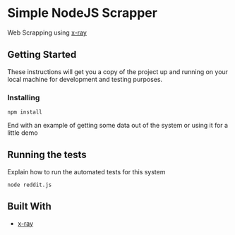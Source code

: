 # Simple NodeJS Scrapper

Web Scrapping using [x-ray](https://github.com/matthewmueller/x-ray)

## Getting Started

These instructions will get you a copy of the project up and running on your local machine for development and testing purposes.

### Installing

```
npm install
```


End with an example of getting some data out of the system or using it for a little demo

## Running the tests

Explain how to run the automated tests for this system

```
node reddit.js
```

## Built With

* [x-ray](https://github.com/matthewmueller/x-ray)
